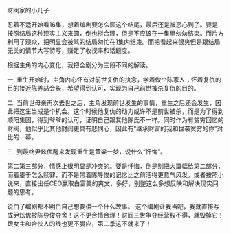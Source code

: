 财阀家的小儿子

忍着不适开始看16集，想着编剧要怎么圆这个结尾，最后还是被恶心到了。要是按照结局这种现实主义来圆，倒也挺合理，但是不应该在一集里匆匆结束。而片方利用了观众，把明显会被骂的结局匆忙在1集内结束。而把看起来很爽但是跟结局无关的情节大写特写，赚足了收视率和话题度。

根据主角的内心变化，我把全剧分为三段不同的解读。

一. 重生开始时，主角内心怀有对前世复仇的执念，学着做个陈家人；怀着复仇的目的接近陈养喆会长，希望得到认可，实现为自己前世被杀复仇的目的。

二. 当前世母亲再次去世之后，主角发现前世发生的事情，重生之后还会发生，因此把这生当成是个机会。这个时候他复仇的动力或许不是前世被杀，而是为了得到顺阳集团，得到爷爷的认可，证明自己跟其他陈氏不一样。同时作为有贫穷回忆的财阀，他似乎比其他财阀更具有悲悯心，因此有“继承财富的我和世袭贫穷的你”对比的一幕。

三. 到最终尹炫优醒来发现重生是黄粱一梦，说什么“忏悔”。

第二第三部分，情感上很明显是冲突的。要是忏悔，倒是别把大篇幅给第二部分，而着墨于怎么赎罪，而不是带着陈导俊的记忆比之前活得更意气风发。或者按照小说来，直接出任CEO赢取白富美的爽文，多好，别整这么多想反映和解决现实问题的思考。

说白了编剧都不明白自己想要讲一个什么故事。
这个编剧让我当吧，我就直接写成尹炫优被陈导俊夺舍！这不更合情合理！财阀三世争夺经营权不得，就毁掉它！跟女主和合伙人的线也更不膈应，第二季这不就来了！

